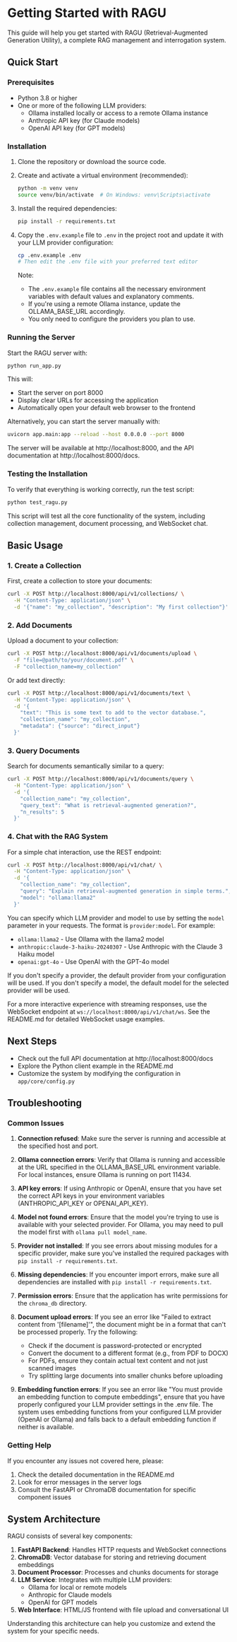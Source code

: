 # Getting Started with RAGU

This guide will help you get started with RAGU (Retrieval-Augmented Generation Utility), a complete RAG management and interrogation system.

## Quick Start

### Prerequisites

- Python 3.8 or higher
- One or more of the following LLM providers:
  - Ollama installed locally or access to a remote Ollama instance
  - Anthropic API key (for Claude models)
  - OpenAI API key (for GPT models)

### Installation

1. Clone the repository or download the source code.

2. Create and activate a virtual environment (recommended):
   ```bash
   python -m venv venv
   source venv/bin/activate  # On Windows: venv\Scripts\activate
   ```

3. Install the required dependencies:
   ```bash
   pip install -r requirements.txt
   ```

4. Copy the `.env.example` file to `.env` in the project root and update it with your LLM provider configuration:
   ```bash
   cp .env.example .env
   # Then edit the .env file with your preferred text editor
   ```
   
   Note: 
   - The `.env.example` file contains all the necessary environment variables with default values and explanatory comments.
   - If you're using a remote Ollama instance, update the OLLAMA_BASE_URL accordingly.
   - You only need to configure the providers you plan to use.

### Running the Server

Start the RAGU server with:

```bash
python run_app.py
```

This will:
- Start the server on port 8000
- Display clear URLs for accessing the application
- Automatically open your default web browser to the frontend

Alternatively, you can start the server manually with:

```bash
uvicorn app.main:app --reload --host 0.0.0.0 --port 8000
```

The server will be available at http://localhost:8000, and the API documentation at http://localhost:8000/docs.

### Testing the Installation

To verify that everything is working correctly, run the test script:

```bash
python test_ragu.py
```

This script will test all the core functionality of the system, including collection management, document processing, and WebSocket chat.

## Basic Usage

### 1. Create a Collection

First, create a collection to store your documents:

```bash
curl -X POST http://localhost:8000/api/v1/collections/ \
  -H "Content-Type: application/json" \
  -d '{"name": "my_collection", "description": "My first collection"}'
```

### 2. Add Documents

Upload a document to your collection:

```bash
curl -X POST http://localhost:8000/api/v1/documents/upload \
  -F "file=@path/to/your/document.pdf" \
  -F "collection_name=my_collection"
```

Or add text directly:

```bash
curl -X POST http://localhost:8000/api/v1/documents/text \
  -H "Content-Type: application/json" \
  -d '{
    "text": "This is some text to add to the vector database.",
    "collection_name": "my_collection",
    "metadata": {"source": "direct_input"}
  }'
```

### 3. Query Documents

Search for documents semantically similar to a query:

```bash
curl -X POST http://localhost:8000/api/v1/documents/query \
  -H "Content-Type: application/json" \
  -d '{
    "collection_name": "my_collection",
    "query_text": "What is retrieval-augmented generation?",
    "n_results": 5
  }'
```

### 4. Chat with the RAG System

For a simple chat interaction, use the REST endpoint:

```bash
curl -X POST http://localhost:8000/api/v1/chat/ \
  -H "Content-Type: application/json" \
  -d '{
    "collection_name": "my_collection",
    "query": "Explain retrieval-augmented generation in simple terms.",
    "model": "ollama:llama2"
  }'
```

You can specify which LLM provider and model to use by setting the `model` parameter in your requests. The format is `provider:model`. For example:

- `ollama:llama2` - Use Ollama with the llama2 model
- `anthropic:claude-3-haiku-20240307` - Use Anthropic with the Claude 3 Haiku model
- `openai:gpt-4o` - Use OpenAI with the GPT-4o model

If you don't specify a provider, the default provider from your configuration will be used. If you don't specify a model, the default model for the selected provider will be used.

For a more interactive experience with streaming responses, use the WebSocket endpoint at `ws://localhost:8000/api/v1/chat/ws`. See the README.md for detailed WebSocket usage examples.

## Next Steps

- Check out the full API documentation at http://localhost:8000/docs
- Explore the Python client example in the README.md
- Customize the system by modifying the configuration in `app/core/config.py`

## Troubleshooting

### Common Issues

1. **Connection refused**: Make sure the server is running and accessible at the specified host and port.

2. **Ollama connection errors**: Verify that Ollama is running and accessible at the URL specified in the OLLAMA_BASE_URL environment variable. For local instances, ensure Ollama is running on port 11434.

3. **API key errors**: If using Anthropic or OpenAI, ensure that you have set the correct API keys in your environment variables (ANTHROPIC_API_KEY or OPENAI_API_KEY).

4. **Model not found errors**: Ensure that the model you're trying to use is available with your selected provider. For Ollama, you may need to pull the model first with `ollama pull model_name`.

5. **Provider not installed**: If you see errors about missing modules for a specific provider, make sure you've installed the required packages with `pip install -r requirements.txt`.

6. **Missing dependencies**: If you encounter import errors, make sure all dependencies are installed with `pip install -r requirements.txt`.

7. **Permission errors**: Ensure that the application has write permissions for the `chroma_db` directory.

8. **Document upload errors**: If you see an error like "Failed to extract content from '[filename]'", the document might be in a format that can't be processed properly. Try the following:
   - Check if the document is password-protected or encrypted
   - Convert the document to a different format (e.g., from PDF to DOCX)
   - For PDFs, ensure they contain actual text content and not just scanned images
   - Try splitting large documents into smaller chunks before uploading

9. **Embedding function errors**: If you see an error like "You must provide an embedding function to compute embeddings", ensure that you have properly configured your LLM provider settings in the .env file. The system uses embedding functions from your configured LLM provider (OpenAI or Ollama) and falls back to a default embedding function if neither is available.

### Getting Help

If you encounter any issues not covered here, please:

1. Check the detailed documentation in the README.md
2. Look for error messages in the server logs
3. Consult the FastAPI or ChromaDB documentation for specific component issues

## System Architecture

RAGU consists of several key components:

1. **FastAPI Backend**: Handles HTTP requests and WebSocket connections
2. **ChromaDB**: Vector database for storing and retrieving document embeddings
3. **Document Processor**: Processes and chunks documents for storage
4. **LLM Service**: Integrates with multiple LLM providers:
   - Ollama for local or remote models
   - Anthropic for Claude models
   - OpenAI for GPT models
5. **Web Interface**: HTML/JS frontend with file upload and conversational UI

Understanding this architecture can help you customize and extend the system for your specific needs.